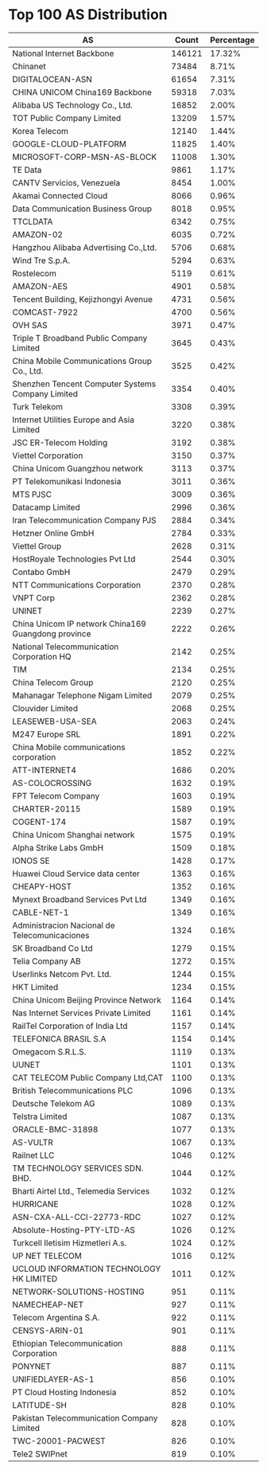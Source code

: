 # Top 100 AS Distribution
| AS | Count | Percentage |
|----|----|----|
| National Internet Backbone | 146121 | 17.32% |
| Chinanet | 73484 | 8.71% |
| DIGITALOCEAN-ASN | 61654 | 7.31% |
| CHINA UNICOM China169 Backbone | 59318 | 7.03% |
| Alibaba US Technology Co., Ltd. | 16852 | 2.00% |
| TOT Public Company Limited | 13209 | 1.57% |
| Korea Telecom | 12140 | 1.44% |
| GOOGLE-CLOUD-PLATFORM | 11825 | 1.40% |
| MICROSOFT-CORP-MSN-AS-BLOCK | 11008 | 1.30% |
| TE Data | 9861 | 1.17% |
| CANTV Servicios, Venezuela | 8454 | 1.00% |
| Akamai Connected Cloud | 8066 | 0.96% |
| Data Communication Business Group | 8018 | 0.95% |
| TTCLDATA | 6342 | 0.75% |
| AMAZON-02 | 6035 | 0.72% |
| Hangzhou Alibaba Advertising Co.,Ltd. | 5706 | 0.68% |
| Wind Tre S.p.A. | 5294 | 0.63% |
| Rostelecom | 5119 | 0.61% |
| AMAZON-AES | 4901 | 0.58% |
| Tencent Building, Kejizhongyi Avenue | 4731 | 0.56% |
| COMCAST-7922 | 4700 | 0.56% |
| OVH SAS | 3971 | 0.47% |
| Triple T Broadband Public Company Limited | 3645 | 0.43% |
| China Mobile Communications Group Co., Ltd. | 3525 | 0.42% |
| Shenzhen Tencent Computer Systems Company Limited | 3354 | 0.40% |
| Turk Telekom | 3308 | 0.39% |
| Internet Utilities Europe and Asia Limited | 3220 | 0.38% |
| JSC ER-Telecom Holding | 3192 | 0.38% |
| Viettel Corporation | 3150 | 0.37% |
| China Unicom Guangzhou network | 3113 | 0.37% |
| PT Telekomunikasi Indonesia | 3011 | 0.36% |
| MTS PJSC | 3009 | 0.36% |
| Datacamp Limited | 2996 | 0.36% |
| Iran Telecommunication Company PJS | 2884 | 0.34% |
| Hetzner Online GmbH | 2784 | 0.33% |
| Viettel Group | 2628 | 0.31% |
| HostRoyale Technologies Pvt Ltd | 2544 | 0.30% |
| Contabo GmbH | 2479 | 0.29% |
| NTT Communications Corporation | 2370 | 0.28% |
| VNPT Corp | 2362 | 0.28% |
| UNINET | 2239 | 0.27% |
| China Unicom IP network China169 Guangdong province | 2222 | 0.26% |
| National Telecommunication Corporation HQ | 2142 | 0.25% |
| TIM | 2134 | 0.25% |
| China Telecom Group | 2120 | 0.25% |
| Mahanagar Telephone Nigam Limited | 2079 | 0.25% |
| Clouvider Limited | 2068 | 0.25% |
| LEASEWEB-USA-SEA | 2063 | 0.24% |
| M247 Europe SRL | 1891 | 0.22% |
| China Mobile communications corporation | 1852 | 0.22% |
| ATT-INTERNET4 | 1686 | 0.20% |
| AS-COLOCROSSING | 1632 | 0.19% |
| FPT Telecom Company | 1603 | 0.19% |
| CHARTER-20115 | 1589 | 0.19% |
| COGENT-174 | 1587 | 0.19% |
| China Unicom Shanghai network | 1575 | 0.19% |
| Alpha Strike Labs GmbH | 1509 | 0.18% |
| IONOS SE | 1428 | 0.17% |
| Huawei Cloud Service data center | 1363 | 0.16% |
| CHEAPY-HOST | 1352 | 0.16% |
| Mynext Broadband Services Pvt Ltd | 1349 | 0.16% |
| CABLE-NET-1 | 1349 | 0.16% |
| Administracion Nacional de Telecomunicaciones | 1324 | 0.16% |
| SK Broadband Co Ltd | 1279 | 0.15% |
| Telia Company AB | 1272 | 0.15% |
| Userlinks Netcom Pvt. Ltd. | 1244 | 0.15% |
| HKT Limited | 1234 | 0.15% |
| China Unicom Beijing Province Network | 1164 | 0.14% |
| Nas Internet Services Private Limited | 1161 | 0.14% |
| RailTel Corporation of India Ltd | 1157 | 0.14% |
| TELEFONICA BRASIL S.A | 1154 | 0.14% |
| Omegacom S.R.L.S. | 1119 | 0.13% |
| UUNET | 1101 | 0.13% |
| CAT TELECOM Public Company Ltd,CAT | 1100 | 0.13% |
| British Telecommunications PLC | 1096 | 0.13% |
| Deutsche Telekom AG | 1089 | 0.13% |
| Telstra Limited | 1087 | 0.13% |
| ORACLE-BMC-31898 | 1077 | 0.13% |
| AS-VULTR | 1067 | 0.13% |
| Railnet LLC | 1046 | 0.12% |
| TM TECHNOLOGY SERVICES SDN. BHD. | 1044 | 0.12% |
| Bharti Airtel Ltd., Telemedia Services | 1032 | 0.12% |
| HURRICANE | 1028 | 0.12% |
| ASN-CXA-ALL-CCI-22773-RDC | 1027 | 0.12% |
| Absolute-Hosting-PTY-LTD-AS | 1026 | 0.12% |
| Turkcell Iletisim Hizmetleri A.s. | 1024 | 0.12% |
| UP NET TELECOM | 1016 | 0.12% |
| UCLOUD INFORMATION TECHNOLOGY HK LIMITED | 1011 | 0.12% |
| NETWORK-SOLUTIONS-HOSTING | 951 | 0.11% |
| NAMECHEAP-NET | 927 | 0.11% |
| Telecom Argentina S.A. | 922 | 0.11% |
| CENSYS-ARIN-01 | 901 | 0.11% |
| Ethiopian Telecommunication Corporation | 888 | 0.11% |
| PONYNET | 887 | 0.11% |
| UNIFIEDLAYER-AS-1 | 856 | 0.10% |
| PT Cloud Hosting Indonesia | 852 | 0.10% |
| LATITUDE-SH | 828 | 0.10% |
| Pakistan Telecommunication Company Limited | 828 | 0.10% |
| TWC-20001-PACWEST | 826 | 0.10% |
| Tele2 SWIPnet | 819 | 0.10% |
